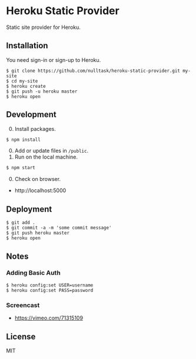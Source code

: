 # Heroku Static Provider

Static site provider for Heroku.


## Installation

You need sign-in or sign-up to Heroku.

    $ git clone https://github.com/nulltask/heroku-static-provider.git my-site
    $ cd my-site
    $ heroku create
    $ git push -u heroku master
    $ heroku open

## Development

0. Install packages.
```bash
$ npm install
```
0. Add or update files in `/public`.
0. Run on the local machine.
```bash
$ npm start
```
0. Check on browser.
  - http://localhost:5000

## Deployment

    $ git add .
    $ git commit -a -m 'some commit message'
    $ git push heroku master
    $ heroku open

## Notes

### Adding Basic Auth

	$ heroku config:set USER=username
	$ heroku config:set PASS=password

### Screencast

  * https://vimeo.com/71315109

## License

MIT
